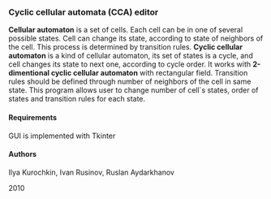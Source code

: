 ### Cyclic cellular automata (CCA) editor

**Cellular automaton** is a set of cells. Each cell can be in one of several possible states. Cell can change its state, according to state of neighbors of the cell. This process is determined by transition rules. **Cyclic cellular automaton** is a kind of cellular automaton, its set of states is a cycle, and cell changes its state to next one, according to cycle order. It works with **2-dimentional cyclic cellular automaton** with rectangular field. Transition rules should be defined through number of neighbors of the cell in same state. This program allows user to change number of cell`s states, order of states and transition rules for each state.

#### Requirements
GUI is implemented with Tkinter

#### Authors
Ilya Kurochkin, Ivan Rusinov, Ruslan Aydarkhanov

2010
